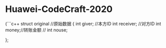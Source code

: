 # Huawei-CodeCraft-2020
(```c++
struct original //原始数据
{
	int giver; //本方ID
	int receiver; //对方ID
	int money;//转账金额
//	int nouse;

};
```)
